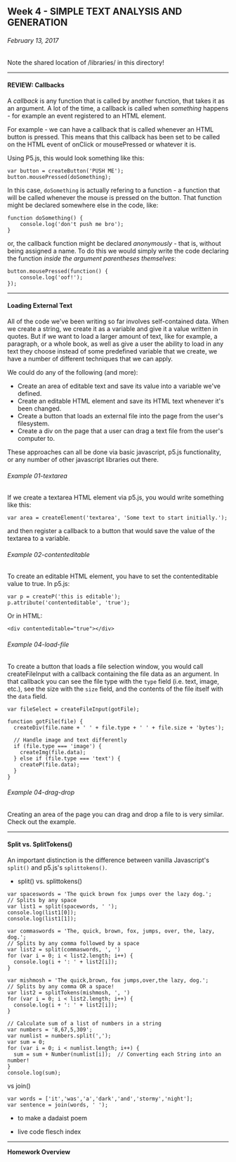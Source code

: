 ## Week 4 - SIMPLE TEXT ANALYSIS AND GENERATION

###### February 13, 2017

Note the shared location of /libraries/ in this directory!

------

#### REVIEW: Callbacks

A *callback* is any function that is called by another function, that takes it as an argument. A lot of the time, a callback is called when *something* happens - for example an event registered to an HTML element.

For example - we can have a callback that is called whenever an HTML button is pressed. This means that this callback has been set to be called on the HTML event of onClick or mousePressed or whatever it is.

Using P5.js, this would look something like this:

```
var button = createButton('PUSH ME');
button.mousePressed(doSomething);
```

In this case, `doSomething` is actually refering to a function - a function that will be called whenever the mouse is pressed on the button. That function might be declared somewhere else in the code, like:

```
function doSomething() {
	console.log('don't push me bro');
}
```

or, the callback function might be declared *anonymously* - that is, without being assigned a name. To do this we would simply write the code declaring the function *inside the argument parentheses themselves*: 

```
button.mousePressed(function() {
	console.log('oof!');
});
```

------

#### Loading External Text

All of the code we've been writing so far involves self-contained data. When we create a string, we create it as a variable and give it a value written in quotes. But if we want to load a larger amount of text, like for example, a paragraph, or a whole book, as well as give a user the ability to load in any text they choose instead of some predefined variable that we create, we have a number of different techniques that we can apply.

We could do any of the following (and more):
* Create an area of editable text and save its value into a variable we've defined.
* Create an editable HTML element and save its HTML text whenever it's been changed.
* Create a button that loads an external file into the page from the user's filesystem.
* Create a div on the page that a user can drag a text file from the user's computer to.

These approaches can all be done via basic javascript, p5.js functionality, or any number of other javascript libraries out there.

###### Example 01-textarea

If we create a textarea HTML element via p5.js, you would write something like this:

```
var area = createElement('textarea', 'Some text to start initially.');
```

and then register a callback to a button that would save the value of the textarea to a variable.

###### Example 02-contenteditable

To create an editable HTML element, you have to set the contenteditable value to true. In p5.js:

```
var p = createP('this is editable');
p.attribute('contenteditable', 'true');
```

Or in HTML:

```<div contenteditable="true"></div>```

###### Example 04-load-file

To create a button that loads a file selection window, you would call createFileInput with a callback containing the file data as an argument. In that callback you can see the file type with the `type` field (i.e. text, image, etc.), see the size with the `size` field, and the contents of the file itself with the `data` field.

```
var fileSelect = createFileInput(gotFile);

function gotFile(file) {
  createDiv(file.name + ' ' + file.type + ' ' + file.size + 'bytes');

  // Handle image and text differently
  if (file.type === 'image') {
    createImg(file.data);
  } else if (file.type === 'text') {
    createP(file.data);
  }
}
```

###### Example 04-drag-drop

Creating an area of the page you can drag and drop a file to is very similar. Check out the example.

------

#### Split vs. SplitTokens()

An important distinction is the difference between vanilla Javascript's `split()` and p5.js's `splittokens()`.


- split() vs. splittokens()

```
var spaceswords = 'The quick brown fox jumps over the lazy dog.';
// Splits by any space
var list1 = split(spacewords, ' ');
console.log(list1[0]);
console.log(list1[1]);

var commaswords = 'The, quick, brown, fox, jumps, over, the, lazy, dog.';
// Splits by any comma followed by a space
var list2 = split(commaswords, ', ')
for (var i = 0; i < list2.length; i++) {
  console.log(i + ': ' + list2[i]);
}

var mishmosh = 'The quick,brown, fox jumps,over,the lazy, dog.';
// Splits by any comma OR a space!
var list2 = splitTokens(mishmosh, ', ')
for (var i = 0; i < list2.length; i++) {
  console.log(i + ': ' + list2[i]);
}

// Calculate sum of a list of numbers in a string
var numbers = '8,67,5,309';
var numlist = numbers.split(',');
var sum = 0;
for (var i = 0; i < numlist.length; i++) {
  sum = sum + Number(numlist[i]);  // Converting each String into an number!
}
console.log(sum);
```

vs join()

```
var words = ['it','was','a','dark','and','stormy','night'];
var sentence = join(words, ' ');
```

- to make a dadaist poem



- live code flesch index



------

**Homework Overview**